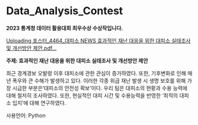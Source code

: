 # Data_Analysis_Contest
**2023 통계청 데이터 활용대회 최우수상 수상작입니다.**

[Uploading 포스터_4464_대피소 NEWS 효과적인 재난 대응을 위한 대피소 실태조사 및 개선방안 제안.pdf…]()

**주제: 효과적인 재난 대응을 위한 대피소 실태조사 및 개선방안 제안**

최근 경계경보 오발령 이후 대피소에 관한 관심이 증가하였다. 또한, 기후변화로 인해 매년 폭우와 큰 수해가 발생하고 있다. 이러한 각종 위급 재난 발생 시 생명 보호를 위해 가장 시급한 부분은‘대피소의 안전성 확보’이다. 우리 팀은 대피소의 현황과 수용 능력에 대해 철저히 조사하였다. 또한, 현실적인 대피 시간 및 수용능력을 반영한 ‘최적의 대피소 입지’에 대해 연구하였다.

사용언어: Python
